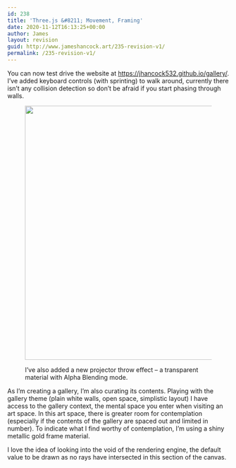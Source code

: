 ```yaml
---
id: 238
title: 'Three.js &#8211; Movement, Framing'
date: 2020-11-12T16:13:25+00:00
author: James
layout: revision
guid: http://www.jameshancock.art/235-revision-v1/
permalink: /235-revision-v1/
---
```

 

You can now test drive the website at <https://jhancock532.github.io/gallery/>. I&#8217;ve added keyboard controls (with sprinting) to walk around, currently there isn&#8217;t any collision detection so don&#8217;t be afraid if you start phasing through walls.<figure class="wp-block-image size-large">

<img loading="lazy" width="1024" height="576" src="http://www.jameshancock.art/wp-content/uploads/2020/11/projector-effect-1024x576.jpg" alt="" class="wp-image-237" srcset="http://www.jameshancock.art/wp-content/uploads/2020/11/projector-effect-1024x576.jpg 1024w, http://www.jameshancock.art/wp-content/uploads/2020/11/projector-effect-300x169.jpg 300w, http://www.jameshancock.art/wp-content/uploads/2020/11/projector-effect-768x432.jpg 768w, http://www.jameshancock.art/wp-content/uploads/2020/11/projector-effect-1536x864.jpg 1536w, http://www.jameshancock.art/wp-content/uploads/2020/11/projector-effect.jpg 1920w" sizes="(max-width: 767px) 89vw, (max-width: 1000px) 54vw, (max-width: 1071px) 543px, 580px" /> <figcaption>I&#8217;ve also added a new projector throw effect &#8211; a transparent material with Alpha Blending mode.</figcaption></figure> 

As I&#8217;m creating a gallery, I&#8217;m also curating its contents. Playing with the gallery theme (plain white walls, open space, simplistic layout) I have access to the gallery context, the mental space you enter when visiting an art space. In this art space, there is greater room for contemplation (especially if the contents of the gallery are spaced out and limited in number). To indicate what I find worthy of contemplation, I&#8217;m using a shiny metallic gold frame material.

I love the idea of looking into the void of the rendering engine, the default value to be drawn as no rays have intersected in this section of the canvas.